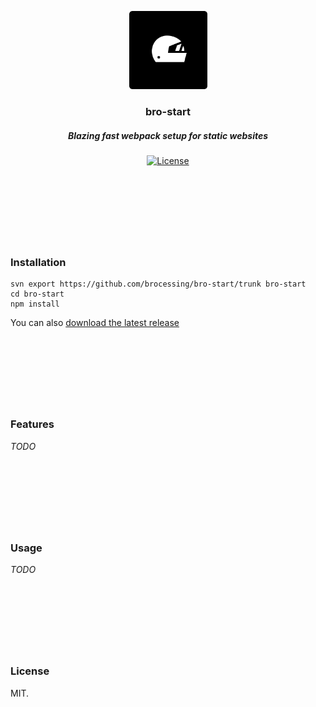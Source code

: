 <p align="center">
  <img src="cover.gif" width="125" alt="Chevalvert">
</p>
<h3 align="center">bro-start</h3>
<h5 align="center">Blazing fast webpack setup for static websites</h5>

<div align="center">
  <!-- License -->
  <a href="https://raw.githubusercontent.com/brocessing/bro-start/master/LICENSE">
    <img src="https://img.shields.io/badge/license-MIT-blue.svg?style=flat-square" alt="License" />
  </a>
</div>

<br><br>
<h1></h1>
<br><br>

### Installation

```
svn export https://github.com/brocessing/bro-start/trunk bro-start
cd bro-start
npm install
```

You can also [download the latest release](https://github.com/brocessing/bro-start/releases)

<br><br>
<h1></h1>
<br><br>

### Features
_TODO_

<br><br>
<h1></h1>
<br><br>

### Usage
_TODO_

<br><br>
<h1></h1>
<br><br>

### License
MIT.